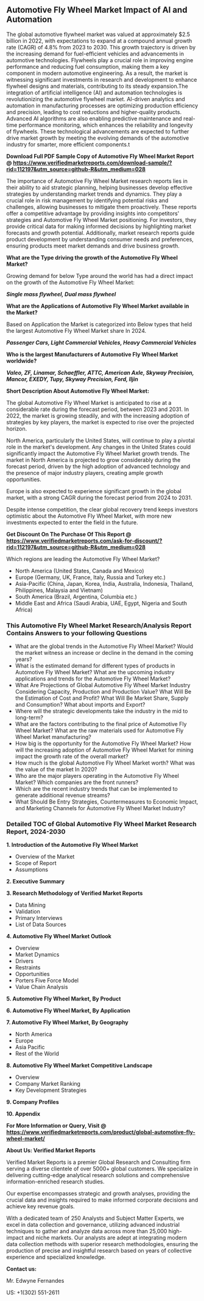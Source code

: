 <h2>Automotive Fly Wheel Market Impact of AI and Automation</h2>The global automotive flywheel market was valued at approximately $2.5 billion in 2022, with expectations to expand at a compound annual growth rate (CAGR) of 4.8% from 2023 to 2030. This growth trajectory is driven by the increasing demand for fuel-efficient vehicles and advancements in automotive technologies. Flywheels play a crucial role in improving engine performance and reducing fuel consumption, making them a key component in modern automotive engineering. As a result, the market is witnessing significant investments in research and development to enhance flywheel designs and materials, contributing to its steady expansion.The integration of artificial intelligence (AI) and automation technologies is revolutionizing the automotive flywheel market. AI-driven analytics and automation in manufacturing processes are optimizing production efficiency and precision, leading to cost reductions and higher-quality products. Advanced AI algorithms are also enabling predictive maintenance and real-time performance monitoring, which enhances the reliability and longevity of flywheels. These technological advancements are expected to further drive market growth by meeting the evolving demands of the automotive industry for smarter, more efficient components.t</p><p id="" class=""><strong>Download Full PDF Sample Copy of Automotive Fly Wheel Market Report @ <a href="https://www.verifiedmarketreports.com/download-sample/?rid=112197&utm_source=github-R&utm_medium=028" target="_blank">https://www.verifiedmarketreports.com/download-sample/?rid=112197&utm_source=github-R&utm_medium=028</a></strong></p><p>The importance of&nbsp;Automotive Fly Wheel Market research reports lies in their ability to aid strategic planning, helping businesses develop effective strategies by understanding market trends and dynamics. They play a crucial role in risk management by identifying potential risks and challenges, allowing businesses to mitigate them proactively. These reports offer a competitive advantage by providing insights into competitors' strategies and Automotive Fly Wheel Market positioning. For investors, they provide critical data for making informed decisions by highlighting market forecasts and growth potential. Additionally, market research reports guide product development by understanding consumer needs and preferences, ensuring products meet market demands and drive business growth.</p><p><strong>What are the&nbsp;Type driving the growth of the Automotive Fly Wheel Market?</strong></p><p id="" class="">Growing demand for below Type around the world has had a direct impact on the growth of the Automotive Fly Wheel Market:</p><em><strong>Single mass flywheel, Dual mass flywheel</strong></em></p><strong>What are the&nbsp;Applications&nbsp;of Automotive Fly Wheel Market available in the Market?</strong></p><p id="" class="">Based on Application the Market is categorized into Below types that held the largest Automotive Fly Wheel Market share In 2024.</p><em><strong>Passenger Cars, Light Commercial Vehicles, Heavy Commercial Vehicles</strong></em></p><strong>Who is the largest Manufacturers of Automotive Fly Wheel Market worldwide?</strong></p><p><em><strong>Valeo, ZF, Linamar, Schaeffler, ATTC, American Axle, Skyway Precision, Mancor, EXEDY, Tupy, Skyway Precision, Ford, Iljin</strong></em></p><p id="" class=""><strong>Short Description About Automotive Fly Wheel Market:</strong></p><p>The global Automotive Fly Wheel Market is anticipated to rise at a considerable rate during the forecast period, between 2023 and 2031. In 2022, the market is growing steadily, and with the increasing adoption of strategies by key players, the market is expected to rise over the projected horizon.</p><p>North America, particularly the United States, will continue to play a pivotal role in the market's development. Any changes in the United States could significantly impact the Automotive Fly Wheel Market growth trends. The market in North America is projected to grow considerably during the forecast period, driven by the high adoption of advanced technology and the presence of major industry players, creating ample growth opportunities.</p><p>Europe is also expected to experience significant growth in the global market, with a strong CAGR during the forecast period from 2024 to 2031.</p><p>Despite intense competition, the clear global recovery trend keeps investors optimistic about the Automotive Fly Wheel Market, with more new investments expected to enter the field in the future.</p><p id="" class=""><strong>Get Discount On The Purchase Of This Report @ <a href="https://www.verifiedmarketreports.com/ask-for-discount/?rid=112197&utm_source=github-R&utm_medium=028" target="_blank">https://www.verifiedmarketreports.com/ask-for-discount/?rid=112197&utm_source=github-R&utm_medium=028</a></strong></p>Which regions are leading the Automotive Fly Wheel Market?</p><ul><li>North America (United States, Canada and Mexico)</li><li>Europe (Germany, UK, France, Italy, Russia and Turkey etc.)</li><li>Asia-Pacific (China, Japan, Korea, India, Australia, Indonesia, Thailand, Philippines, Malaysia and Vietnam)</li><li>South America (Brazil, Argentina, Columbia etc.)</li><li>Middle East and Africa (Saudi Arabia, UAE, Egypt, Nigeria and South Africa)</li></ul><h3 id="" class="">This Automotive Fly Wheel Market Research/Analysis Report Contains Answers to your following Questions</h3><ul><li>What are the global trends in the Automotive Fly Wheel Market? Would the market witness an increase or decline in the demand in the coming years?</li><li>What is the estimated demand for different types of products in Automotive Fly Wheel Market? What are the upcoming industry applications and trends for the Automotive Fly Wheel Market?</li><li>What Are Projections of Global Automotive Fly Wheel Market Industry Considering Capacity, Production and Production Value? What Will Be the Estimation of Cost and Profit? What Will Be Market Share, Supply and Consumption? What about imports and Export?</li><li>Where will the strategic developments take the industry in the mid to long-term?</li><li>What are the factors contributing to the final price of Automotive Fly Wheel Market? What are the raw materials used for Automotive Fly Wheel Market manufacturing?</li><li>How big is the opportunity for the Automotive Fly Wheel Market? How will the increasing adoption of Automotive Fly Wheel Market for mining impact the growth rate of the overall market?</li><li>How much is the global Automotive Fly Wheel Market worth? What was the value of the market In 2020?</li><li>Who are the major players operating in the Automotive Fly Wheel Market? Which companies are the front runners?</li><li>Which are the recent industry trends that can be implemented to generate additional revenue streams?</li><li>What Should Be Entry Strategies, Countermeasures to Economic Impact, and Marketing Channels for Automotive Fly Wheel Market Industry?</li></ul><h3 id="" class="">Detailed TOC of Global Automotive Fly Wheel Market Research Report, 2024-2030</h3><p id="" class=""><strong>1. Introduction of the Automotive Fly Wheel Market</strong></p><ul><li>Overview of the Market</li><li>Scope of Report</li><li>Assumptions</li></ul><p id="" class=""><strong>2. Executive Summary</strong></p><p id="" class=""><strong>3. Research Methodology of Verified Market Reports</strong></p><ul><li>Data Mining</li><li>Validation</li><li>Primary Interviews</li><li>List of Data Sources</li></ul><p id="" class=""><strong>4. Automotive Fly Wheel Market Outlook</strong></p><ul><li>Overview</li><li>Market Dynamics</li><li>Drivers</li><li>Restraints</li><li>Opportunities</li><li>Porters Five Force Model</li><li>Value Chain Analysis</li></ul><p id="" class=""><strong>5. Automotive Fly Wheel Market, By Product</strong></p><p id="" class=""><strong>6. Automotive Fly Wheel Market, By Application</strong></p><p id="" class=""><strong>7. Automotive Fly Wheel Market, By Geography</strong></p><ul><li>North America</li><li>Europe</li><li>Asia Pacific</li><li>Rest of the World</li></ul><p id="" class=""><strong>8. Automotive Fly Wheel Market Competitive Landscape</strong></p><ul><li>Overview</li><li>Company Market Ranking</li><li>Key Development Strategies</li></ul><p id="" class=""><strong>9. Company Profiles</strong></p><p id="" class=""><strong>10. Appendix</strong></p><p id="" class=""><strong>For More Information or Query, Visit @ <a href="https://www.verifiedmarketreports.com/product/global-automotive-fly-wheel-market/" target="_blank">https://www.verifiedmarketreports.com/product/global-automotive-fly-wheel-market/</a></strong></p><p id="" class=""><strong>About Us: Verified Market Reports</strong></p><p id="" class="">Verified Market Reports is a premier Global Research and Consulting firm serving a diverse clientele of over 5000+ global customers. We specialize in delivering cutting-edge analytical research solutions and comprehensive information-enriched research studies.</p><p id="" class="">Our expertise encompasses strategic and growth analyses, providing the crucial data and insights required to make informed corporate decisions and achieve key revenue goals.</p><p id="" class="">With a dedicated team of 250 Analysts and Subject Matter Experts, we excel in data collection and governance, utilizing advanced industrial techniques to gather and analyze data across more than 25,000 high-impact and niche markets. Our analysts are adept at integrating modern data collection methods with superior research methodologies, ensuring the production of precise and insightful research based on years of collective experience and specialized knowledge.</p><p id="" class=""><strong>Contact us:</strong></p><p id="" class="">Mr. Edwyne Fernandes</p><p id="" class="">US: +1(302) 551-2611</p>